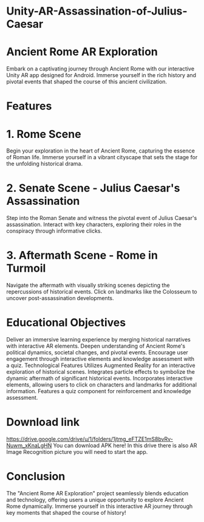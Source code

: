 # Unity-AR-Assassination-of-Julius-Caesar

# Ancient Rome AR Exploration
Embark on a captivating journey through Ancient Rome with our interactive Unity AR app designed for Android. Immerse yourself in the rich history and pivotal events that shaped the course of this ancient civilization.

# Features
# 1. Rome Scene
Begin your exploration in the heart of Ancient Rome, capturing the essence of Roman life.
Immerse yourself in a vibrant cityscape that sets the stage for the unfolding historical drama.
# 2. Senate Scene - Julius Caesar's Assassination
Step into the Roman Senate and witness the pivotal event of Julius Caesar's assassination.
Interact with key characters, exploring their roles in the conspiracy through informative clicks.
# 3. Aftermath Scene - Rome in Turmoil
Navigate the aftermath with visually striking scenes depicting the repercussions of historical events.
Click on landmarks like the Colosseum to uncover post-assassination developments.

# Educational Objectives
Deliver an immersive learning experience by merging historical narratives with interactive AR elements.
Deepen understanding of Ancient Rome's political dynamics, societal changes, and pivotal events.
Encourage user engagement through interactive elements and knowledge assessment with a quiz.
Technological Features
Utilizes Augmented Reality for an interactive exploration of historical scenes.
Integrates particle effects to symbolize the dynamic aftermath of significant historical events.
Incorporates interactive elements, allowing users to click on characters and landmarks for additional information.
Features a quiz component for reinforcement and knowledge assessment.

# Download link
https://drive.google.com/drive/u/1/folders/1jtmg_eFTZE1mS8bvRv-Nuwm_xKnaLgHN
You can download APK here! In this drive there is also AR Image Recognition picture you will need to start the app.

# Conclusion
The "Ancient Rome AR Exploration" project seamlessly blends education and technology, offering users a unique opportunity to explore Ancient Rome dynamically. Immerse yourself in this interactive AR journey through key moments that shaped the course of history!
